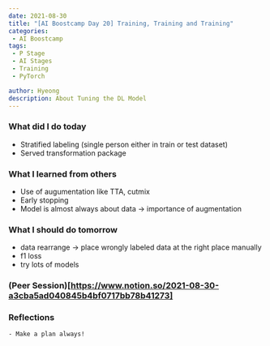 ```yaml
---
date: 2021-08-30
title: "[AI Boostcamp Day 20] Training, Training and Training"
categories: 
 - AI Boostcamp
tags:
 - P Stage
 - AI Stages
 - Training
 - PyTorch

author: Hyeong
description: About Tuning the DL Model
---
```

### What did I do today
 - Stratified labeling (single person either in train or test dataset)
 - Served transformation package

### What I learned from others
 - Use of augumentation like TTA, cutmix
 - Early stopping
 - Model is almost always about data -> importance of augmentation

### What I should do tomorrow
 - data rearrange -> place wrongly labeled data at the right place manually
 - f1 loss
 - try lots of models

### (Peer Session)[https://www.notion.so/2021-08-30-a3cba5ad040845b4bf0717bb78b41273]

### Reflections
    - Make a plan always!


